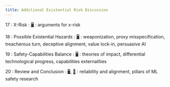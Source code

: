 ```yaml
---
title: Additional Existential Risk Discussion
---
```


17
: X-Risk
    : [🖥️](https://docs.google.com/presentation/d/19IuBw7GsO6MEeOQIAbY6imDnWLSLT4Fzk2PAW6xq_gA/edit?usp=sharing)
: arguments for x-risk

18
: Possible Existential Hazards
  : [🖥️](https://docs.google.com/presentation/d/1tp65f22ZhWoKdie6VNrh2nY1dWLoK_0WXSSXzdBYLt4/edit?usp=sharing)
: weaponization, proxy misspecification, treacherous turn, deceptive alignment, value lock-in, persuasive AI

19
: Safety-Capabilities Balance
  : [🖥️](https://docs.google.com/presentation/d/1P2VsZClM6YsK_vYtO66Yt-JeKlCFBABK-4ieZf0F2B4/edit?usp=sharing)
: theories of impact, differential technological progress, capabilities externalities

20
: Review and Conclusion
  : [🖥️](https://docs.google.com/presentation/d/1EL9ogIdzapL8_tZMMTw0CfhusRmHtnqA9uh3Wcoutj4/edit?usp=sharing), [📝](https://www.overleaf.com/read/mfwgrcvtxqhx)
: reliability and alignment, pillars of ML safety research
